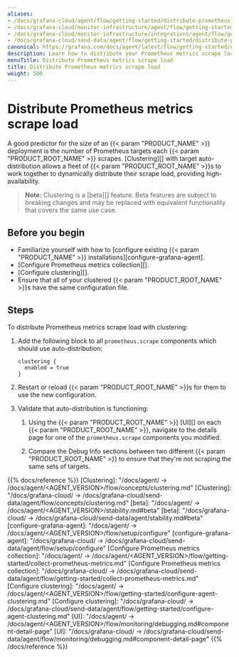 ```yaml
---
aliases:
- /docs/grafana-cloud/agent/flow/getting-started/distribute-prometheus-scrape-load/
- /docs/grafana-cloud/monitor-infrastructure/agent/flow/getting-started/distribute-prometheus-scrape-load/
- /docs/grafana-cloud/monitor-infrastructure/integrations/agent/flow/getting-started/distribute-prometheus-scrape-load/
- /docs/grafana-cloud/send-data/agent/flow/getting-started/distribute-prometheus-scrape-load/
canonical: https://grafana.com/docs/agent/latest/flow/getting-started/distribute-prometheus-scrape-load/
description: Learn how to distribute your Prometheus metrics scrape load
menuTitle: Distribute Prometheus metrics scrape load
title: Distribute Prometheus metrics scrape load
weight: 500
---
```


# Distribute Prometheus metrics scrape load

A good predictor for the size of an {{< param "PRODUCT_NAME" >}} deployment is the number of
Prometheus targets each {{< param "PRODUCT_ROOT_NAME" >}} scrapes. [Clustering][] with target
auto-distribution allows a fleet of {{< param "PRODUCT_ROOT_NAME" >}}s to work together to dynamically
distribute their scrape load, providing high-availability.

> **Note:** Clustering is a [beta][] feature. Beta features are subject to breaking
> changes and may be replaced with equivalent functionality that covers the same use case.

## Before you begin

- Familiarize yourself with how to [configure existing {{< param "PRODUCT_NAME" >}} installations][configure-grafana-agent].
- [Configure Prometheus metrics collection][].
- [Configure clustering][].
- Ensure that all of your clustered {{< param "PRODUCT_ROOT_NAME" >}}s have the same configuration file.

## Steps

To distribute Prometheus metrics scrape load with clustering:

1. Add the following block to all `prometheus.scrape` components which
   should use auto-distribution:

   ```river
   clustering {
     enabled = true
   }
   ```

1. Restart or reload {{< param "PRODUCT_ROOT_NAME" >}}s for them to use the new configuration.

1. Validate that auto-distribution is functioning:

   1. Using the {{< param "PRODUCT_ROOT_NAME" >}} [UI][] on each {{< param "PRODUCT_ROOT_NAME" >}}, navigate to the details page for one of
      the `prometheus.scrape` components you modified.

   1. Compare the Debug Info sections between two different {{< param "PRODUCT_ROOT_NAME" >}} to ensure that they're not scraping the same sets of targets.

{{% docs/reference %}}
[Clustering]: "/docs/agent/ -> /docs/agent/<AGENT_VERSION>/flow/concepts/clustering.md"
[Clustering]: "/docs/grafana-cloud/ -> /docs/grafana-cloud/send-data/agent/flow/concepts/clustering.md"
[beta]: "/docs/agent/ -> /docs/agent/<AGENT_VERSION>/stability.md#beta"
[beta]: "/docs/grafana-cloud/ -> /docs/grafana-cloud/send-data/agent/stability.md#beta"
[configure-grafana-agent]: "/docs/agent/ -> /docs/agent/<AGENT_VERSION>/flow/setup/configure"
[configure-grafana-agent]: "/docs/grafana-cloud/ -> /docs/grafana-cloud/send-data/agent/flow/setup/configure"
[Configure Prometheus metrics collection]: "/docs/agent/ -> /docs/agent/<AGENT_VERSION>/flow/getting-started/collect-prometheus-metrics.md"
[Configure Prometheus metrics collection]: "/docs/grafana-cloud/ -> /docs/grafana-cloud/send-data/agent/flow/getting-started/collect-prometheus-metrics.md"
[Configure clustering]: "/docs/agent/ -> /docs/agent/<AGENT_VERSION>/flow/getting-started/configure-agent-clustering.md"
[Configure clustering]: "/docs/grafana-cloud/ -> /docs/grafana-cloud/send-data/agent/flow/getting-started/configure-agent-clustering.md"
[UI]: "/docs/agent/ -> /docs/agent/<AGENT_VERSION>/flow/monitoring/debugging.md#component-detail-page"
[UI]: "/docs/grafana-cloud/ -> /docs/grafana-cloud/send-data/agent/flow/monitoring/debugging.md#component-detail-page"
{{% /docs/reference %}}
